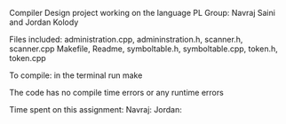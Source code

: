 Compiler Design project working on the language PL
Group: Navraj Saini and Jordan Kolody

Files included: 
administration.cpp, admininstration.h, scanner.h, 
scanner.cpp Makefile, Readme, symboltable.h, 
symboltable.cpp, token.h, token.cpp

To compile: in the terminal run make

The code has no compile time errors or any runtime errors

Time spent on this assignment:
     Navraj: 
     Jordan: 